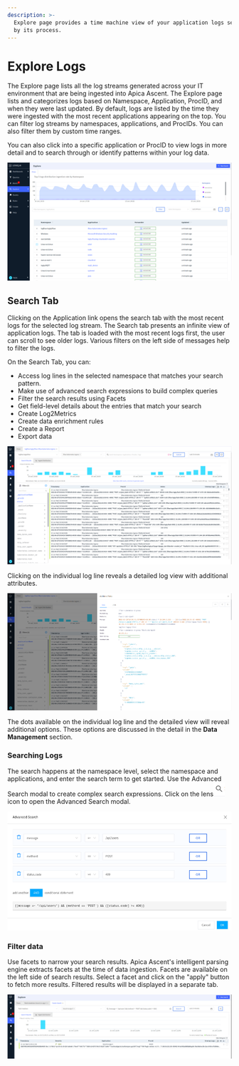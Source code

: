 ```yaml
---
description: >-
  Explore page provides a time machine view of your application logs segregated
  by its process.
---
```


# Explore Logs

The Explore page lists all the log streams generated across your IT environment that are being ingested into Apica Ascent. The Explore page lists and categorizes logs based on Namespace, Application, ProcID, and when they were last updated. By default, logs are listed by the time they were ingested with the most recent applications appearing on the top. You can filter log streams by namespaces, applications, and ProcIDs. You can also filter them by custom time ranges.

You can also click into a specific application or ProcID to view logs in more detail and to search through or identify patterns within your log data.

![Explore Page](<../../.gitbook/assets/image (256).png>)

## Search Tab

Clicking on the Application link opens the search tab with the most recent logs for the selected log stream. The Search tab presents an infinite view of application logs. The tab is loaded with the most recent logs first, the user can scroll to see older logs. Various filters on the left side of messages help to filter the logs.

On the Search Tab, you can:

* Access log lines in the selected namespace that matches your search pattern.
* Make use of advanced search expressions to build complex queries
* Filter the search results using Facets
* Get field-level details about the entries that match your search
* Create Log2Metrics
* Create data enrichment rules
* Create a Report
* Export data

![Search Tab](<../../.gitbook/assets/image (332).png>)

Clicking on the individual log line reveals a detailed log view with additional attributes.

![](<../../.gitbook/assets/image (283).png>)

The dots available on the individual log line and the detailed view will reveal additional options. These options are discussed in the detail in the **Data Management** section.

### Searching Logs

The search happens at the namespace level, select the namespace and applications, and enter the search term to get started. Use the Advanced Search modal to create complex search expressions. Click on the lens<img src="../../.gitbook/assets/image (338).png" alt="" data-size="line">icon to open the Advanced Search modal.

![Advanced Search](<../../.gitbook/assets/image (227).png>)

### Filter data

Use facets to narrow your search results. Apica Ascent's intelligent parsing engine extracts facets at the time of data ingestion. Facets are available on the left side of search results. Select a facet and click on the "apply" button to fetch more results. Filtered results will be displayed in a separate tab.

![](<../../.gitbook/assets/image (253).png>)

###
